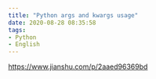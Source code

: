 ```yaml
---
title: "Python args and kwargs usage"
date: 2020-08-28 08:35:58
tags: 
- Python 
- English
---
```


https://www.jianshu.com/p/2aaed96369bd